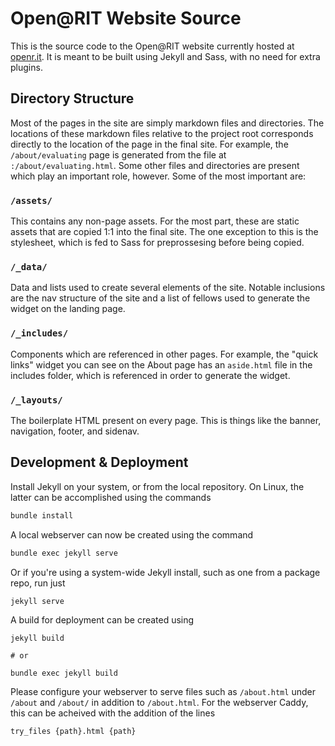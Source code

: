 # Open@RIT Website Source

This is the source code to the Open@RIT website currently hosted at
[openr.it][1].  It is meant to be built using Jekyll and Sass, with no need for
extra plugins.

## Directory Structure

Most of the pages in the site are simply markdown files and directories.  The locations of these markdown files relative to the project root corresponds directly to the location of the page in the final site.  For example, the `/about/evaluating` page is generated from the file at `:/about/evaluating.html`.  Some other files and directories are present which play an important role, however.  Some of the most important are:

### `/assets/`

This contains any non-page assets.  For the most part, these are static assets that are copied 1:1 into the final site.  The one exception to this is the stylesheet, which is fed to Sass for preprossesing before being copied.

### `/_data/`

Data and lists used to create several elements of the site.  Notable inclusions are the nav structure of the site and a list of fellows used to generate the widget on the landing page.

### `/_includes/`

Components which are referenced in other pages.  For example, the "quick links" widget you can see on the About page has an `aside.html` file in the includes folder, which is referenced in order to generate the widget.

### `/_layouts/`

The boilerplate HTML present on every page.  This is things like the banner, navigation, footer, and sidenav.

## Development & Deployment

Install Jekyll on your system, or from the local repository.  On Linux, the latter can be accomplished using the commands

```bash
bundle install
```

A local webserver can now be created using the command

```bash
bundle exec jekyll serve
```

Or if you're using a system-wide Jekyll install, such as one from a package repo, run just

```bash
jekyll serve
```

A build for deployment can be created using

```
jekyll build

# or

bundle exec jekyll build
```

Please configure your webserver to serve files such as `/about.html` under `/about` and `/about/` in addition to `/about.html`.  For the webserver Caddy, this can be acheived with the addition of the lines

```Caddyfile
try_files {path}.html {path}
```

[1]: https://openr.it/
